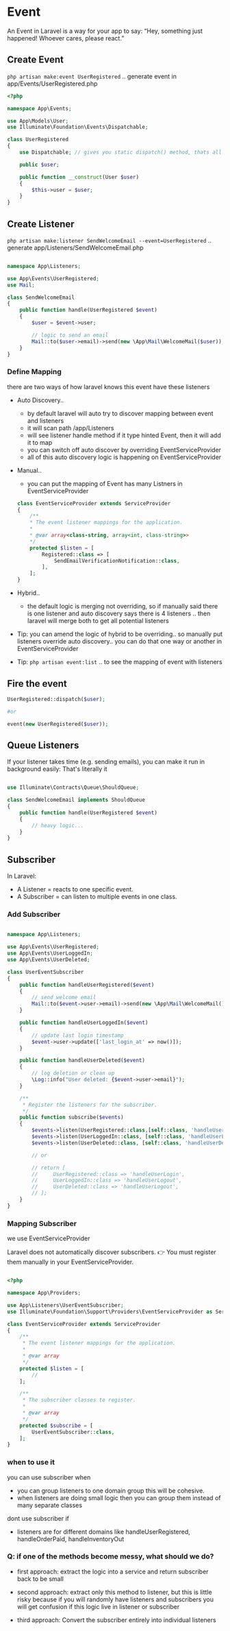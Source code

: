 # Event


An Event in Laravel is a way for your app to say: “Hey, something just happened! Whoever cares, please react.”

## Create Event

`php artisan make:event UserRegistered` .. generate event in app/Events/UserRegistered.php

```php
<?php

namespace App\Events;

use App\Models\User;
use Illuminate\Foundation\Events\Dispatchable;

class UserRegistered
{
    use Dispatchable; // gives you static dispatch() method, thats all

    public $user;

    public function __construct(User $user)
    {
        $this->user = $user;
    }
}

```

## Create Listener

`php artisan make:listener SendWelcomeEmail --event=UserRegistered` .. generate app/Listeners/SendWelcomeEmail.php

```php

namespace App\Listeners;

use App\Events\UserRegistered;
use Mail;

class SendWelcomeEmail
{
    public function handle(UserRegistered $event)
    {
        $user = $event->user;

        // logic to send an email
        Mail::to($user->email)->send(new \App\Mail\WelcomeMail($user));
    }
}

```

### Define Mapping

there are two ways of how laravel knows this event have these listeners

- Auto Discovery..
    - by default laravel will auto try to discover mapping between event and listeners
    - it will scan path /app/Listeners
    - will see listener handle method if it type hinted Event, then it will add it to map
    - you can switch off auto discover by overriding EventServiceProvider
    - all of this auto discovery logic is happening on EventServiceProvider

- Manual..
    - you can put the mapping of Event has many Listners in EventServiceProvider

    ```php
    class EventServiceProvider extends ServiceProvider
    {
        /**
        * The event listener mappings for the application.
        *
        * @var array<class-string, array<int, class-string>>
        */
        protected $listen = [
            Registered::class => [
                SendEmailVerificationNotification::class,
            ],
        ];
    }
    ```

- Hybrid..
    - the default logic is merging not overriding, so if manually said there is one listener and auto discovery says there is 4 listeners .. then laravel will merge both to get all potential listeners


- Tip: you can amend the logic of hybrid to be overriding.. so manually put listeners override auto discovery.. you can do that one way or another in EventServiceProvider

- Tip: `php artisan event:list` .. to see the mapping of event with listeners


## Fire the event

```php
UserRegistered::dispatch($user);

#or

event(new UserRegistered($user));
```


## Queue Listeners

If your listener takes time (e.g. sending emails), you can make it run in background easily:
That's literally it

```php

use Illuminate\Contracts\Queue\ShouldQueue;

class SendWelcomeEmail implements ShouldQueue
{
    public function handle(UserRegistered $event)
    {
        // heavy logic...
    }
}

```


## Subscriber

In Laravel:
- A Listener = reacts to one specific event.
- A Subscriber = can listen to multiple events in one class.


### Add Subscriber

```php

namespace App\Listeners;

use App\Events\UserRegistered;
use App\Events\UserLoggedIn;
use App\Events\UserDeleted;

class UserEventSubscriber
{
    public function handleUserRegistered($event)
    {
        // send welcome email
        Mail::to($event->user->email)->send(new \App\Mail\WelcomeMail());
    }

    public function handleUserLoggedIn($event)
    {
        // update last login timestamp
        $event->user->update(['last_login_at' => now()]);
    }

    public function handleUserDeleted($event)
    {
        // log deletion or clean up
        \Log::info("User deleted: {$event->user->email}");
    }

    /**
     * Register the listeners for the subscriber.
     */
    public function subscribe($events)
    {
        $events->listen(UserRegistered::class,[self::class, 'handleUserRegistered']);
        $events->listen(UserLoggedIn::class, [self::class, 'handleUserLoggedIn']);
        $events->listen(UserDeleted::class, [self::class, 'handleUserDeleted']);

        // or

        // return [
        //     UserRegistered::class => 'handleUserLogin',
        //     UserLoggedIn::class => 'handleUserLogout',
        //     UserDeleted::class => 'handleUserLogout',
        // ];
    }
}


```

### Mapping Subscriber

we use EventServiceProvider

Laravel does not automatically discover subscribers.
👉 You must register them manually in your EventServiceProvider.

```php

<?php

namespace App\Providers;

use App\Listeners\UserEventSubscriber;
use Illuminate\Foundation\Support\Providers\EventServiceProvider as ServiceProvider;

class EventServiceProvider extends ServiceProvider
{
    /**
     * The event listener mappings for the application.
     *
     * @var array
     */
    protected $listen = [
        //
    ];

    /**
     * The subscriber classes to register.
     *
     * @var array
     */
    protected $subscribe = [
        UserEventSubscriber::class,
    ];
}

```


### when to use it
you can use subscriber when
- you can group listeners to one domain group this will be cohesive.
- when listeners are doing small logic then you can group them instead of many separate classes

dont use subscriber if
- listeners are for different domains like handleUserRegistered, handleOrderPaid, handleInventoryOut


### Q: if one of the methods become messy, what should we do?

- first approach: extract the logic into a service and return subscriber back to be small

- second approach: extract only this method to listener, but this is little risky because if you will randomly have listeners and subscribers you will get confusion if this logic live in listener or subscriber

- third approach: Convert the subscriber entirely into individual listeners
